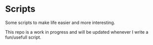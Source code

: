 # Scripts

Some scripts to make life easier and more interesting.

This repo is a work in progress and will be updated whenever I write a fun/usefull script.

